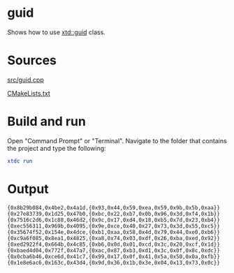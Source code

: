 # guid

Shows how to use [xtd::guid](https://codedocs.xyz/gammasoft71/xtd/structxtd_1_1guid.html) class.

# Sources

[src/guid.cpp](src/guid.cpp)

[CMakeLists.txt](CMakeLists.txt)

# Build and run

Open "Command Prompt" or "Terminal". Navigate to the folder that contains the project and type the following:

```cmake
xtdc run
```

# Output

```
{0x8b29b084,0x4be2,0x4a1d,{0x93,0x44,0x59,0xea,0x59,0x9b,0x5b,0xaa}}
{0x27e83739,0x1d25,0x47b0,{0xbc,0x22,0xb7,0x0b,0x96,0x3d,0xf4,0x1b}}
{0x7516c2d6,0x1c88,0x46d2,{0x9c,0x17,0xd4,0x18,0xb5,0x7d,0x23,0xb4}}
{0xec556311,0x969b,0x4095,{0x9e,0xce,0x40,0x27,0x73,0x3d,0x55,0xc5}}
{0x35674f52,0x154e,0x4dce,{0xb1,0xaa,0x58,0x4d,0x79,0x44,0xe0,0xb6}}
{0xc9a6f085,0x8ea1,0x4825,{0xa8,0x74,0x03,0xdf,0x26,0xba,0xed,0x92}}
{0xed2922f4,0x664b,0x4c85,{0xb6,0x0d,0x01,0xcd,0x3c,0x20,0xcf,0x1d}}
{0xbaed4d04,0x772f,0x47a7,{0xac,0x87,0xb3,0xd1,0x3c,0x0f,0x8c,0xdc}}
{0x0cba6b46,0xce6d,0x41c7,{0x99,0x17,0x0f,0x41,0x5a,0x50,0x0a,0xfb}}
{0x1e8e6ac6,0x163c,0x43d4,{0x9d,0x36,0x1b,0x3e,0x04,0x13,0x73,0x0c}}
```
